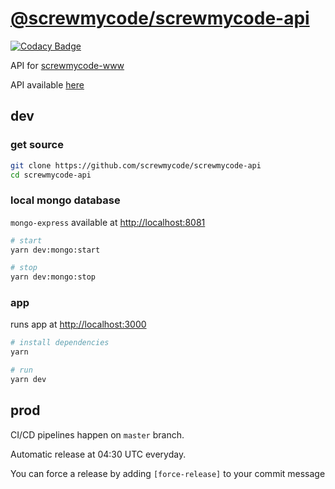 # [@screwmycode/screwmycode-api](https://github.com/screwmycode/screwmycode-api)

[![Codacy Badge](https://app.codacy.com/project/badge/Grade/3df62fb1146c4c99b517413cbb61e869)](https://www.codacy.com/gh/screwmycode/screwmycode-api?utm_source=github.com&amp;utm_medium=referral&amp;utm_content=screwmycode/screwmycode-api&amp;utm_campaign=Badge_Grade)

API for [screwmycode-www](https://github.com/screwmycode/screwmycode-www)

API available [here](https://api.screwmycode.in)

## dev

### get source

```bash
git clone https://github.com/screwmycode/screwmycode-api
cd screwmycode-api
```

### local mongo database

`mongo-express` available at <http://localhost:8081>

```bash
# start
yarn dev:mongo:start

# stop
yarn dev:mongo:stop
```

### app

runs app at <http://localhost:3000>

```bash
# install dependencies
yarn

# run
yarn dev
```

## prod

CI/CD pipelines happen on `master` branch.

Automatic release at 04:30 UTC everyday.

You can force a release by adding `[force-release]` to your commit message
